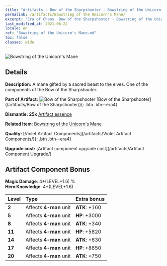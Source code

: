 ```yaml
---
title: "Artifacts - Bow of the Sharpshooter - Bowstring of the Unicorn's Mane"
permalink: /artifacts/Bowstring of the Unicorn's Mane/
excerpt: "Era of Chaos  Bow of the Sharpshooter - Bowstring of the Unicorn's Mane. A mane gifted by a sacred beast to the elves. One of the components of the Bow of the Sharpshooter."
last_modified_at: 2021-06-22
locale: en
ref: "Bowstring of the Unicorn's Mane.md"
toc: false
classes: wide
---
```


 ![Bowstring of the Unicorn's Mane](/images/t/artifact_40103.png)



## Details

 **Description:** A mane gifted by a sacred beast to the elves. One of the components of the Bow of the Sharpshooter.

 **Part of Artifact:** ![Bow of the Sharpshooter](/images/t/icon_artifact_10.png) [Bow of the Sharpshooter](/artifacts/Bow of the Sharpshooter/){: .btn .btn--era4}

 **Dismantle: 25x** [Artifact essence](/Items/con_905/)

 **Related Item**: [Bowstring of the Unicorn's Mane](/Items/art_105/)

 **Quality:** [Violet Artifact Components](/artifacts/Violet Artifact Components/){: .btn .btn--era4}

 **Upgrade cost:** [Artifact component upgrade cost](/artifacts/Artifact Component Upgrade/)

## Artifact Component Bonus

  **Magic Damage**: 4+(LEVEL\*1.6) %<br/>**Hero Knowledge**: 4+(LEVEL\*1.6)

  |  Level  | Type |    Extra bonus  | 
  |:--------|:-----|:----------------| 
  | **2** | Affects **4-man** unit | **ATK**: +160 | 
  | **5** | Affects **4-man** unit | **HP**: +3000 | 
  | **8** | Affects **4-man** unit | **ATK**: +340 | 
  | **11** | Affects **4-man** unit | **HP**: +5820 | 
  | **14** | Affects **4-man** unit | **ATK**: +630 | 
  | **17** | Affects **4-man** unit | **HP**: +8650 | 
  | **20** | Affects **4-man** unit | **ATK**: +750 | 
